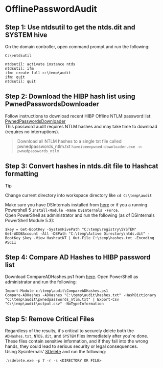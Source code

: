 # OfflinePasswordAudit

## Step 1: Use ntdsutil to get the ntds.dit and SYSTEM hive
On the domain controller, open command prompt and run the following:
```
C:\>ntdsutil

ntdsutil: activate instance ntds
ntdsutil: ifm
ifm: create full c:\temp\audit
ifm: quit
ntdsutil: quit
```

## Step 2: Download the HIBP hash list using PwnedPasswordsDownloader
Follow instructions to download recent HIBP Offline NTLM password list:
[PwnedPasswordsDownloader](https://github.com/HaveIBeenPwned/PwnedPasswordsDownloader)\
This password audit requires NTLM hashes and may take time to download (requires no interruptions).
> Download all NTLM hashes to a single txt file called pwnedpasswords_ntlm.txt
`haveibeenpwned-downloader.exe -n pwnedpasswords_ntlm`



## Step 3: Convert hashes in ntds.dit file to Hashcat formatting
> [!TIP]
> Change current directory into workspace directory like `cd C:\temp\audit`

Make sure you have DSInternals installed from [here](https://github.com/MichaelGrafnetter/DSInternals?tab=readme-ov-file#downloads) or if you a running Powershell 5 `Install-Module -Name DSInternals -Force`.\
Open PowerShell as administrator and run the following (as of DSInternals PowerShell Module 5.3):
```
$key = Get-BootKey -SystemHivePath "C:\temp\registry\SYSTEM"
Get-ADDBAccount -All -DBPath "C:\temp\Active Directory\ntds.dit" -BootKey $key -View HashcatNT | Out-File C:\temp\hashes.txt -Encoding ASCII
```

## Step 4: Compare AD Hashes to HIBP password list
Download CompareADHashes.ps1 from [here](https://github.com/Nova281/OfflinePasswordAudit/blob/main/CompareADHashes.ps1). 
Open PowerShell as administrator and run the following:
```
Import-Module c:\temp\audit\CompareADHashes.ps1
Compare-ADHashes -ADHashes "C:\temp\audit\hashes.txt" -HashDictionary "C:\temp\audit\pwnedpasswords_ntlm.txt" | Export-Csv "C:\temp\audit\output.csv" -NoTypeInformation
```

## Step 5: Remove Critical Files
Regardless of the results, it's critical to securely delete both the `ADHashes.txt`, `NTDS.dit`, and `SYSTEM` files immediately after you're done. These files contain sensitive information, and if they fall into the wrong hands, they could lead to serious security or legal consequences.\
Using Sysinternals' [SDelete](https://docs.microsoft.com/en-us/sysinternals/downloads/sdelete) and run the following:
```
.\sdelete.exe -p 7 -r -s <DIRECTORY OR FILE>
```


